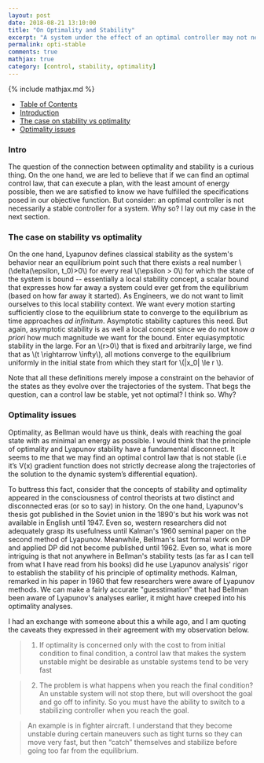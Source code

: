 ```yaml
---
layout: post
date: 2018-08-21 13:10:00
title: "On Optimality and Stability"
excerpt: "A system under the effect of an optimal controller may not necessarily be stable."
permalink: opti-stable
comments: true
mathjax: true
category: [control, stability, optimality]
---
```

{% include mathjax.md %}

- [Table of Contents](#table-o-conts)
- [Introduction](#intro)
- [The case on stability vs optimality](#case)
- [Optimality issues](#issues)


<a name="intro"></a>
### Intro

The question of the connection between optimality and stability is a curious thing. On the one hand, we are led to believe that if we can find an optimal control law, that can execute a plan, with the least amount of energy possible, then we are satisfied to know we have fulfilled the specifications posed in  our objective function. But consider: an optimal controller is not necessarily a stable controller for a system. Why so? I lay out my case in the next section.

<a name="case"></a>
### The case on stability vs optimality

On the one hand, Lyapunov defines classical stability as the system's behavior near an equilibrium point such that there exists a real number \\(\delta(\epsilon, t\_0)>0\\) for every real \\(\epsilon > 0\\) for which the state of the system is bound -- essentially a local stability concept, a scalar bound that expresses how far away a system could ever get from the equilibrium (based on how far away it started).  As Engineers, we do not want to limit ourselves to this local stability context. We want every motion starting sufficiently close to the equilibrium state to converge to the equilibrium as time approaches _ad infinitum_. Asymptotic stability captures this need. But again, asymptotic stability is as well a local concept since we do not know _a priori_ how much magnitude we want for the bound.  Enter equiasymptotic stability in the large. For an \\(r>0\\) that is fixed and arbitrarily large, we find that as \\(t \rightarrow \infty\\), all motions converge to the equilibrium uniformly in the initial state from which they start for \\(\|x_0\| \le r \\).

Note that all these definitions merely impose a constraint on the behavior of the states as they evolve over the trajectories of the system. That begs the question, can a control law be stable, yet not optimal? I think so. Why?

<a name="issues"></a>
### Optimality issues

Optimality, as Bellman would have us think, deals with reaching the goal state with as minimal an energy as possible. I would think that the principle of optimality and Lyapunov stability have a fundamental disconnect. It seems to me that we may find an optimal control law that is not stable (i.e it’s V(x) gradient function does not strictly decrease along the trajectories of the solution to the dynamic system’s differential equation).

To buttress this fact, consider that the concepts of stability and optimality appeared in the consciousness of control theorists at two distinct and disconnected eras (or so to say) in history. On the one hand, Lyapunov's thesis got published in the Soviet union in the 1890's but his work was not available in English until 1947. Even so, western researchers did not adequately grasp its usefulness until Kalman's 1960 seminal paper on the second method of Lyapunov. Meanwhile, Bellman's last formal work on DP and applied DP did not become published until 1962. Even so, what is more intriguing is that not anywhere in Bellman's stability tests (as far as I can tell from what I have read from his books) did he use Lyapunov analysis' rigor to establish the stability of his principle of optimality methods. Kalman, remarked in his paper in 1960 that  few researchers were aware of Lyapunov methods. We can make a fairly accurate "guesstimation" that had Bellman been aware of Lyapunov's analyses earlier, it might have creeped into his optimality analyses.

I had an exchange with someone about this a while ago, and I am quoting the caveats they expressed in their agreement with my observation below.


> 1) If optimality is concerned only with the cost to from initial condition to final condition, a control law that makes the system unstable might be desirable as unstable systems tend to be very fast

> 2) The problem is what happens when you reach the final condition?  An unstable system will not stop there, but will overshoot the goal and go off to infinity.  So you must have the ability to switch to a stabilizing controller when you reach the goal.

> An example is in fighter aircraft.  I understand that they become unstable during certain maneuvers such as tight turns so they can move very fast, but then “catch” themselves and stabilize before going too far from the equilibrium.
